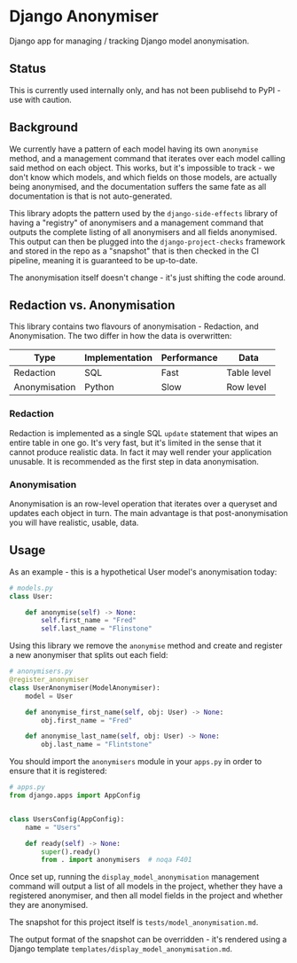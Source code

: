 # Django Anonymiser

Django app for managing / tracking Django model anonymisation.

## Status
This is currently used internally only, and has not been publisehd to
PyPI - use with caution.

## Background
We currently have a pattern of each model having its own `anonymise`
method, and a management command that iterates over each model calling
said method on each object. This works, but it's impossible to track -
we don't know which models, and which fields on those models, are
actually being anonymised, and the documentation suffers the same fate
as all documentation is that is not auto-generated.

This library adopts the pattern used by the `django-side-effects`
library of having a "registry" of anonymisers and a management command
that outputs the complete listing of all anonymisers and all fields
anonymised. This output can then be plugged into the
`django-project-checks` framework and stored in the repo as a "snapshot"
that is then checked in the CI pipeline, meaning it is guaranteed to be
up-to-date.

The anonymisation itself doesn't change - it's just shifting the code
around.

## Redaction vs. Anonymisation

This library contains two flavours of anonymisation - Redaction, and
Anonymisation. The two differ in how the data is overwritten:

Type | Implementation | Performance | Data
--- | --- | --- | ---
Redaction | SQL | Fast | Table level
Anonymisation | Python | Slow | Row level

### Redaction

Redaction is implemented as a single SQL `update` statement that wipes
an entire table in one go. It's very fast, but it's limited in the sense
that it cannot produce realistic data. In fact it may well render your
application unusable. It is recommended as the first step in data
anonymisation.

### Anonymisation

Anonymisation is an row-level operation that iterates over a
queryset and updates each object in turn. The main advantage is that
post-anonymisation you will have realistic, usable, data.

## Usage

As an example - this is a hypothetical User model's anonymisation today:

```python
# models.py
class User:

    def anonymise(self) -> None:
        self.first_name = "Fred"
        self.last_name = "Flinstone"
```
Using this library we remove the `anonymise` method and create and register
a new anonymiser that splits out each field:
```python
# anonymisers.py
@register_anonymiser
class UserAnonymiser(ModelAnonymiser):
    model = User

    def anonymise_first_name(self, obj: User) -> None:
        obj.first_name = "Fred"

    def anonymise_last_name(self, obj: User) -> None:
        obj.last_name = "Flintstone"

```
You should import the `anonymisers` module in your `apps.py` in order to
ensure that it is registered:
```python
# apps.py
from django.apps import AppConfig


class UsersConfig(AppConfig):
    name = "Users"

    def ready(self) -> None:
        super().ready()
        from . import anonymisers  # noqa F401
```

Once set up, running the `display_model_anonymisation` management command
will output a list of all models in the project, whether they have a
registered anonymiser, and then all model fields in the project and
whether they are anonymised.

The snapshot for this project itself is `tests/model_anonymisation.md`.

The output format of the snapshot can be overridden - it's rendered using
a Django template `templates/display_model_anonymisation.md`.
